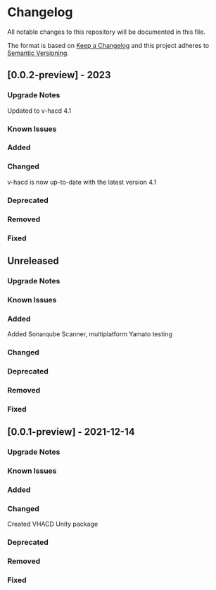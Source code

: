 # Changelog

All notable changes to this repository will be documented in this file.

The format is based on [Keep a Changelog](http://keepachangelog.com/en/1.0.0/) and this project adheres to [Semantic Versioning](http://semver.org/spec/v2.0.0.html).

## [0.0.2-preview] - 2023

### Upgrade Notes

Updated to v-hacd 4.1

### Known Issues

### Added

### Changed

v-hacd is now up-to-date with the latest version 4.1

### Deprecated

### Removed

### Fixed

## Unreleased

### Upgrade Notes

### Known Issues

### Added

Added Sonarqube Scanner, multiplatform Yamato testing

### Changed

### Deprecated

### Removed

### Fixed

## [0.0.1-preview] - 2021-12-14

### Upgrade Notes

### Known Issues

### Added

### Changed

Created VHACD Unity package

### Deprecated

### Removed

### Fixed
